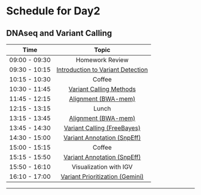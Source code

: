 # Schedule for Day2

## DNAseq and Variant Calling

| Time            |   Topic  |
|:------------------------:|:----------:|
| 09:00 - 09:30 | Homework Review |
| 09:30 - 10:15 | [Introduction to Variant Detection](Variant_Intro_rsk.pdf) |
| 10:15 - 10:30 | Coffee |
| 10:30 - 11:45 | [Variant Calling Methods](https://github.com/chapmanb/bcbb/blob/master/talks/ngscourse2018_teaching/ngscourse2018_teaching.pdf) |
| 11:45 - 12:15 | [Alignment (BWA-mem)](lessons/01_alignment.md) |
| 12:15 - 13:15 | Lunch |
| 13:15 - 13:45 | [Alignment (BWA-mem)](lessons/01_alignment.md) |
| 13:45 - 14:30 | [Variant Calling (FreeBayes)](lessons/02_variant-calling.md) |
| 14:30 - 15:00 | [Variant Annotation (SnpEff)](lessons/03_annotation-snpeff.md) |
| 15:00 - 15:15 | Coffee |
| 15:15 - 15:50 | [Variant Annotation (SnpEff)](lessons/03_annotation-snpeff.md) |
| 15:50 - 16:10 | Visualization with IGV |
| 16:10 - 17:00 | [Variant Prioritization (Gemini)](lessons/04_prioritization-gemini.md) |

---
